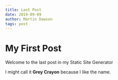 ```yaml
---
title: Last Post
date: 2019-09-09
author: Martin Dawson
tags: post
---
```


# My First Post

Welcome to the last post in my Static Site Generator

I might call it **Grey Crayon** because I like the name.
